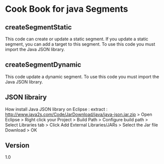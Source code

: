 Cook Book for java Segments
==


createSegmentStatic
--

This code can create or update a static segment. If you update a static segment, you can add a target to this segment.
To use this code you must import the Java JSON library.

createSegmentDynamic
--

This code update a dynamic segment.
To use this code you must import the Java JSON library.

JSON librairy
--

How install Java JSON library on Eclipse : extract : http://www.java2s.com/Code/JarDownload/java/java-json.jar.zip > Open Eclipse > Right click your Project > Build Path > Configure build path > Select Libraries tab > Click Add External Libraries/JARs > Select the Jar file Download > OK


Version
--

1.0 